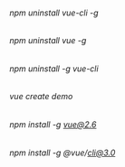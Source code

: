 ###### npm uninstall vue-cli -g

###### npm uninstall vue -g

###### npm uninstall -g vue-cli

###### vue create demo

###### npm install -g vue@2.6

######  npm install -g @vue/cli@3.0